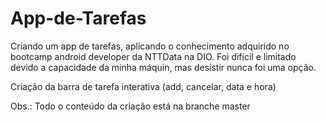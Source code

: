 # App-de-Tarefas

Criando um app de tarefas, aplicando o conhecimento adquirido no bootcamp android developer da NTTData na DIO. Foi dificil e limitado devido a capacidade da minha máquin, mas desistir nunca foi uma opção.

Criação da barra de tarefa interativa (add, cancelar, data e hora)

Obs.: Todo o conteúdo da criação está na branche master
